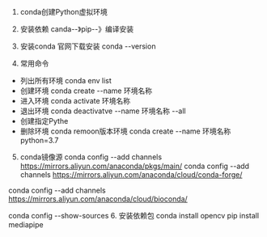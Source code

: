 1. conda创建Python虚拟环境

2. 安装依赖 canda--》pip--》编译安装

3. 安装conda  官网下载安装 conda --version

4. 常用命令
  - 列出所有环境  conda env list
  - 创建环境 conda create --name 环境名称
  - 进入环境 conda activate 环境名称
  - 退出环境 conda deactivatve --name 环境名称 --all
  - 创建指定Pythe
  - 删除环境 conda remoon版本环境 conda create --name 环境名称 python=3.7

5. conda镜像源
conda config --add channels https://mirrors.aliyun.com/anaconda/pkgs/main/
conda config --add channels https://mirrors.aliyun.com/anaconda/cloud/conda-forge/

 conda config --add channels https://mirrors.aliyun.com/anaconda/cloud/bioconda/

 conda config --show-sources
6.  安装依赖包
conda install opencv
pip install mediapipe

